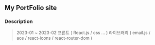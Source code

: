 ## My PortFolio site

### Description
> 2023-01 ~ 2023-02
> 프론트 ( React.js / css ... )
> 라이브러리 ( email.js / aos / react-icons / react-router-dom )
